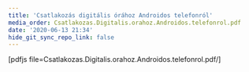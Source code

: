 ```yaml
---
title: 'Csatlakozás digitális órához Androidos telefonról'
media_order: Csatlakozas.Digitalis.orahoz.Androidos.telefonrol.pdf
date: '2020-06-13 21:34'
hide_git_sync_repo_link: false
---
```


[pdfjs file=Csatlakozas.Digitalis.orahoz.Androidos.telefonrol.pdf/]